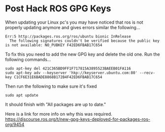# Post Hack ROS GPG Keys 

When updating your Linux pc's you may have noticed that ros is not properly updating anymore and gives errors similar the following...

```
Err:5 http://packages.ros.org/ros/ubuntu bionic InRelease
  The following signatures couldn't be verified because the public key is not available: NO_PUBKEY F42ED6FBAB17C654
```
To fix this you need to add the new GPG key and delete the old one. Run the following commands...
```
sudo apt-key del 421C365BD9FF1F717815A3895523BAEEB01FA116
sudo apt-key adv --keyserver 'hkp://keyserver.ubuntu.com:80' --recv-key C1CF6E31E6BADE8868B172B4F42ED6FBAB17C654
```
Then run the following to make sure it's fixed
```
sudo apt update
```
It should finish with "All packages are up to date."


Here is a link for more info on why this was required.
https://discourse.ros.org/t/new-gpg-keys-deployed-for-packages-ros-org/9454
